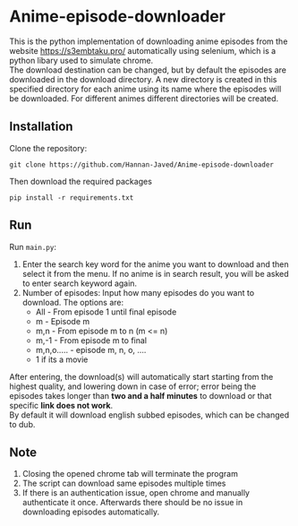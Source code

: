 # Anime-episode-downloader
This is the python implementation of downloading anime episodes from the website https://s3embtaku.pro/ automatically using selenium, which is a python libary used to simulate chrome.<br>
The download destination can be changed, but by default the episodes are downloaded in the download directory. A new directory is created in this specified directory for each anime using its name where the episodes will be downloaded. For different animes different directories will be created.
## Installation
Clone the repository:
```
git clone https://github.com/Hannan-Javed/Anime-episode-downloader
```
Then download the required packages
```shell
pip install -r requirements.txt
```
## Run
Run `main.py`:
1. Enter the search key word for the anime you want to download and then select it from the menu. If no anime is in search result, you will be asked to enter search keyword again.
2. Number of episodes: Input how many episodes do you want to download. The options are:
    - All - From episode 1 until final episode
    - m - Episode m
    - m,n - From episode m to n (m <= n)
    - m,-1 - From episode m to final
    - m,n,o..... - episode m, n, o, ....
    - 1 if its a movie

After entering, the download(s) will automatically start starting from the highest quality, and lowering down in case of error; error being the episodes takes longer than **two and a half minutes** to download or that specific **link does not work**.<br>
By default it will download english subbed episodes, which can be changed to dub.
## Note
1. Closing the opened chrome tab will terminate the program
2. The script can download same episodes multiple times
3. If there is an authentication issue, open chrome and manually authenticate it once. Afterwards there should be no issue in downloading episodes automatically.